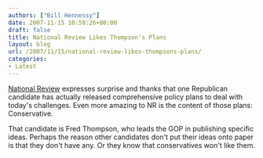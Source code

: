 ```yaml
---
authors: ["Bill Hennessy"]
date: 2007-11-15 10:59:26+00:00
draft: false
title: National Review Likes Thompson's Plans
layout: blog
url: /2007/11/15/national-review-likes-thompsons-plans/
categories:
- Latest
---
```


[National Review](https://article.nationalreview.com/?q=MGQxMjc5ZWEyMTg1Zjc3MjY0MjY5OGYzYzZjYTkwMzI=) expresses surprise and thanks that one Republican candidate has actually released comprehensive policy plans to deal with today's challenges.  Even more amazing to NR is the content of those plans:  Conservative.

That candidate is Fred Thompson, who leads the GOP in publishing specific ideas.  Perhaps the reason other candidates don't put their ideas onto paper is that they don't have any.  Or they know that conservatives won't like them.
